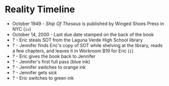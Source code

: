 # Reality Timeline

- October 1949 - *Ship Of Theseus* is published by Winged Shoes Press in NYC (`iv`)
- October 14, 2000 - Last due date stamped on the back of the book 
- ? - Eric steals SOT from the Laguna Verde High School library 
- ? - Jennifer finds Eric's copy of SOT while shelving at the library, reads a few chapters, and leaves it in Workroom B19 for Eric (`i`)
- ? - Eric gives the book back to Jennifer
- ? - Jennifer's first full pass (blue ink)
- ? - Jennifer switches to orange ink
- ? - Jennifer gets sick
- ? - Eric switches to green ink